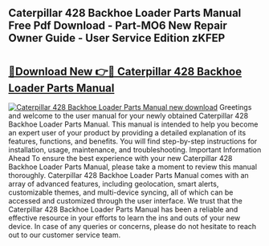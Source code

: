 ## Caterpillar 428 Backhoe Loader Parts Manual Free Pdf Download - Part-MO6 New Repair Owner Guide - User Service Edition zKFEP

# <h2><a href="http://bc58803.oget.top/?id=Caterpillar+428+Backhoe+Loader+Parts+Manual">🔗Download New 👉🔴 Caterpillar 428 Backhoe Loader Parts Manual</a></h2>

[![Caterpillar 428 Backhoe Loader Parts Manual new download](https://i.imgur.com/5g1atiW.png)](http://bc58803.oget.top/?id=Caterpillar+428+Backhoe+Loader+Parts+Manual)
Greetings and welcome to the user manual for your newly obtained Caterpillar 428 Backhoe Loader Parts Manual. This manual is intended to help you become an expert user of your product by providing a detailed explanation of its features, functions, and benefits. You will find step-by-step instructions for installation, usage, maintenance, and troubleshooting. Important Information Ahead To ensure the best experience with your new Caterpillar 428 Backhoe Loader Parts Manual, please take a moment to review this manual thoroughly. Caterpillar 428 Backhoe Loader Parts Manual comes with an array of advanced features, including geolocation, smart alerts, customizable themes, and multi-device syncing, all of which can be accessed and customized through the user interface. We trust that the Caterpillar 428 Backhoe Loader Parts Manual has been a reliable and effective resource in your efforts to learn the ins and outs of your new device. In case of any queries or concerns, please do not hesitate to reach out to our customer service team.

